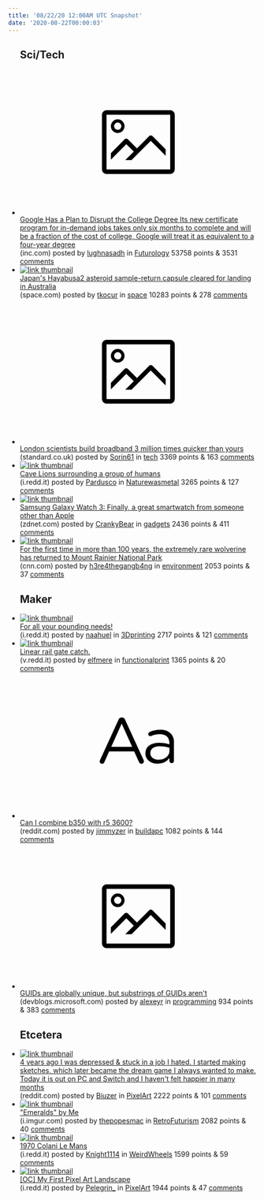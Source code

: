```yaml
---
title: '08/22/20 12:00AM UTC Snapshot'
date: '2020-08-22T00:00:03'
---
```

<ul>
<h2>Sci/Tech</h2>

<li><a href='https://www.inc.com/justin-bariso/google-plan-disrupt-college-degree-university-higher-education-certificate-project-management-data-analyst.html'><svg version='1.1' viewBox='-34 -14 104 64' preserveAspectRatio='xMidYMid meet' xmlns='http://www.w3.org/2000/svg' xmlns:xlink='http://www.w3.org/1999/xlink'>
    <title>link thumbnail</title>
    <path d='M32,4H4A2,2,0,0,0,2,6V30a2,2,0,0,0,2,2H32a2,2,0,0,0,2-2V6A2,2,0,0,0,32,4ZM4,30V6H32V30Z'></path>
    <path d='M8.92,14a3,3,0,1,0-3-3A3,3,0,0,0,8.92,14Zm0-4.6A1.6,1.6,0,1,1,7.33,11,1.6,1.6,0,0,1,8.92,9.41Z'></path>
    <path d='M22.78,15.37l-5.4,5.4-4-4a1,1,0,0,0-1.41,0L5.92,22.9v2.83l6.79-6.79L16,22.18l-3.75,3.75H15l8.45-8.45L30,24V21.18l-5.81-5.81A1,1,0,0,0,22.78,15.37Z'></path>
    </svg></a><div><div class='linkTitle'><a href='https://www.inc.com/justin-bariso/google-plan-disrupt-college-degree-university-higher-education-certificate-project-management-data-analyst.html'>Google Has a Plan to Disrupt the College Degree Its new certificate program for in-demand jobs takes only six months to complete and will be a fraction of the cost of college, Google will treat it as equivalent to a four-year degree</a></div>(inc.com) posted by <a href='https://www.reddit.com/user/lughnasadh'>lughnasadh</a> in <a href='https://www.reddit.com/r/Futurology'>Futurology</a> 53758 points & 3531 <a href='https://www.reddit.com/r/Futurology/comments/idv65j/google_has_a_plan_to_disrupt_the_college_degree/'>comments</a></div></li>

<li><a href='https://www.space.com/hayabusa2-asteroid-capsule-return-australia-approved.html'><img src='https://b.thumbs.redditmedia.com/BaZBfe701zUdF6ukJbet0mglxu_oTeXIHgE4ToVh7_k.jpg' alt='link thumbnail'></a><div><div class='linkTitle'><a href='https://www.space.com/hayabusa2-asteroid-capsule-return-australia-approved.html'>Japan's Hayabusa2 asteroid sample-return capsule cleared for landing in Australia</a></div>(space.com) posted by <a href='https://www.reddit.com/user/tkocur'>tkocur</a> in <a href='https://www.reddit.com/r/space'>space</a> 10283 points & 278 <a href='https://www.reddit.com/r/space/comments/idv021/japans_hayabusa2_asteroid_samplereturn_capsule/'>comments</a></div></li>

<li><a href='https://www.standard.co.uk/tech/london-scientists-build-ultra-broadband-a4524801.html'><svg version='1.1' viewBox='-34 -14 104 64' preserveAspectRatio='xMidYMid meet' xmlns='http://www.w3.org/2000/svg' xmlns:xlink='http://www.w3.org/1999/xlink'>
    <title>link thumbnail</title>
    <path d='M32,4H4A2,2,0,0,0,2,6V30a2,2,0,0,0,2,2H32a2,2,0,0,0,2-2V6A2,2,0,0,0,32,4ZM4,30V6H32V30Z'></path>
    <path d='M8.92,14a3,3,0,1,0-3-3A3,3,0,0,0,8.92,14Zm0-4.6A1.6,1.6,0,1,1,7.33,11,1.6,1.6,0,0,1,8.92,9.41Z'></path>
    <path d='M22.78,15.37l-5.4,5.4-4-4a1,1,0,0,0-1.41,0L5.92,22.9v2.83l6.79-6.79L16,22.18l-3.75,3.75H15l8.45-8.45L30,24V21.18l-5.81-5.81A1,1,0,0,0,22.78,15.37Z'></path>
    </svg></a><div><div class='linkTitle'><a href='https://www.standard.co.uk/tech/london-scientists-build-ultra-broadband-a4524801.html'>London scientists build broadband 3 million times quicker than yours</a></div>(standard.co.uk) posted by <a href='https://www.reddit.com/user/Sorin61'>Sorin61</a> in <a href='https://www.reddit.com/r/tech'>tech</a> 3369 points & 163 <a href='https://www.reddit.com/r/tech/comments/idw343/london_scientists_build_broadband_3_million_times/'>comments</a></div></li>

<li><a href='https://i.redd.it/tiu8sepcgci51.jpg'><img src='https://b.thumbs.redditmedia.com/8g6PgmwJYFwE8uSpj_qtFG590PCPnwiRwrBW6mDGeLM.jpg' alt='link thumbnail'></a><div><div class='linkTitle'><a href='https://i.redd.it/tiu8sepcgci51.jpg'>Cave Lions surrounding a group of humans</a></div>(i.redd.it) posted by <a href='https://www.reddit.com/user/Pardusco'>Pardusco</a> in <a href='https://www.reddit.com/r/Naturewasmetal'>Naturewasmetal</a> 3265 points & 127 <a href='https://www.reddit.com/r/Naturewasmetal/comments/idv8yq/cave_lions_surrounding_a_group_of_humans/'>comments</a></div></li>

<li><a href='https://www.zdnet.com/article/review-samsung-galaxy-watch-3-finally-a-great-smartwatch-from-someone-other-than-apple/'><img src='https://b.thumbs.redditmedia.com/bgVwho26XEXJTocY0YeJUyvy61cPMr4vDAyJLVHyuiY.jpg' alt='link thumbnail'></a><div><div class='linkTitle'><a href='https://www.zdnet.com/article/review-samsung-galaxy-watch-3-finally-a-great-smartwatch-from-someone-other-than-apple/'>Samsung Galaxy Watch 3: Finally, a great smartwatch from someone other than Apple</a></div>(zdnet.com) posted by <a href='https://www.reddit.com/user/CrankyBear'>CrankyBear</a> in <a href='https://www.reddit.com/r/gadgets'>gadgets</a> 2436 points & 411 <a href='https://www.reddit.com/r/gadgets/comments/idz1jn/samsung_galaxy_watch_3_finally_a_great_smartwatch/'>comments</a></div></li>

<li><a href='https://www.cnn.com/2020/08/20/us/wolverines-return-to-mount-rainier-for-the-first-time-in-100-years-trnd/index.html'><img src='https://b.thumbs.redditmedia.com/cd2wrI39l-zpzH-elx7s38sB5LqPiW2pVpI7KLqY-iQ.jpg' alt='link thumbnail'></a><div><div class='linkTitle'><a href='https://www.cnn.com/2020/08/20/us/wolverines-return-to-mount-rainier-for-the-first-time-in-100-years-trnd/index.html'>For the first time in more than 100 years, the extremely rare wolverine has returned to Mount Rainier National Park</a></div>(cnn.com) posted by <a href='https://www.reddit.com/user/h3re4thegangb4ng'>h3re4thegangb4ng</a> in <a href='https://www.reddit.com/r/environment'>environment</a> 2053 points & 37 <a href='https://www.reddit.com/r/environment/comments/idusqj/for_the_first_time_in_more_than_100_years_the/'>comments</a></div></li>

<h2>Maker</h2>

<li><a href='https://i.redd.it/t8hq95hgkci51.jpg'><img src='https://b.thumbs.redditmedia.com/0YwEIJ0K3tQLEFyTAoNA-Xb8rLZWsgK7EQ4qZKfzluU.jpg' alt='link thumbnail'></a><div><div class='linkTitle'><a href='https://i.redd.it/t8hq95hgkci51.jpg'>For all your pounding needs!</a></div>(i.redd.it) posted by <a href='https://www.reddit.com/user/naahuel'>naahuel</a> in <a href='https://www.reddit.com/r/3Dprinting'>3Dprinting</a> 2717 points & 121 <a href='https://www.reddit.com/r/3Dprinting/comments/idvklx/for_all_your_pounding_needs/'>comments</a></div></li>

<li><a href='https://v.redd.it/siykd2qaz9i51'><img src='https://b.thumbs.redditmedia.com/rsWoh-pDcwzQ4RD3xhz6vou_eaL9J8xLtK6yGtZml8Y.jpg' alt='link thumbnail'></a><div><div class='linkTitle'><a href='https://v.redd.it/siykd2qaz9i51'>Linear rail gate catch.</a></div>(v.redd.it) posted by <a href='https://www.reddit.com/user/elfmere'>elfmere</a> in <a href='https://www.reddit.com/r/functionalprint'>functionalprint</a> 1365 points & 20 <a href='https://www.reddit.com/r/functionalprint/comments/idp9aw/linear_rail_gate_catch/'>comments</a></div></li>

<li><a href='https://www.reddit.com/r/buildapc/comments/idwg33/can_i_combine_b350_with_r5_3600/'><svg version='1.1' viewBox='-34 -12 104 64' preserveAspectRatio='xMidYMid slice' xmlns='http://www.w3.org/2000/svg' xmlns:xlink='http://www.w3.org/1999/xlink'>
    <title>text link thumbnail</title>
    <path d='M12.19,8.84a1.45,1.45,0,0,0-1.4-1h-.12a1.46,1.46,0,0,0-1.42,1L1.14,26.56a1.29,1.29,0,0,0-.14.59,1,1,0,0,0,1,1,1.12,1.12,0,0,0,1.08-.77l2.08-4.65h11l2.08,4.59a1.24,1.24,0,0,0,1.12.83,1.08,1.08,0,0,0,1.08-1.08,1.64,1.64,0,0,0-.14-.57ZM6.08,20.71l4.59-10.22,4.6,10.22Z'>
    </path>
    <path d='M32.24,14.78A6.35,6.35,0,0,0,27.6,13.2a11.36,11.36,0,0,0-4.7,1,1,1,0,0,0-.58.89,1,1,0,0,0,.94.92,1.23,1.23,0,0,0,.39-.08,8.87,8.87,0,0,1,3.72-.81c2.7,0,4.28,1.33,4.28,3.92v.5a15.29,15.29,0,0,0-4.42-.61c-3.64,0-6.14,1.61-6.14,4.64v.05c0,2.95,2.7,4.48,5.37,4.48a6.29,6.29,0,0,0,5.19-2.48V26.9a1,1,0,0,0,1,1,1,1,0,0,0,1-1.06V19A5.71,5.71,0,0,0,32.24,14.78Zm-.56,7.7c0,2.28-2.17,3.89-4.81,3.89-1.94,0-3.61-1.06-3.61-2.86v-.06c0-1.8,1.5-3,4.2-3a15.2,15.2,0,0,1,4.22.61Z'>
    </path>
    </svg></a><div><div class='linkTitle'><a href='https://www.reddit.com/r/buildapc/comments/idwg33/can_i_combine_b350_with_r5_3600/'>Can I combine b350 with r5 3600?</a></div>(reddit.com) posted by <a href='https://www.reddit.com/user/jimmyzer'>jimmyzer</a> in <a href='https://www.reddit.com/r/buildapc'>buildapc</a> 1082 points & 144 <a href='https://www.reddit.com/r/buildapc/comments/idwg33/can_i_combine_b350_with_r5_3600/'>comments</a></div></li>

<li><a href='https://devblogs.microsoft.com/oldnewthing/20080627-00/?p=21823'><svg version='1.1' viewBox='-34 -14 104 64' preserveAspectRatio='xMidYMid meet' xmlns='http://www.w3.org/2000/svg' xmlns:xlink='http://www.w3.org/1999/xlink'>
    <title>link thumbnail</title>
    <path d='M32,4H4A2,2,0,0,0,2,6V30a2,2,0,0,0,2,2H32a2,2,0,0,0,2-2V6A2,2,0,0,0,32,4ZM4,30V6H32V30Z'></path>
    <path d='M8.92,14a3,3,0,1,0-3-3A3,3,0,0,0,8.92,14Zm0-4.6A1.6,1.6,0,1,1,7.33,11,1.6,1.6,0,0,1,8.92,9.41Z'></path>
    <path d='M22.78,15.37l-5.4,5.4-4-4a1,1,0,0,0-1.41,0L5.92,22.9v2.83l6.79-6.79L16,22.18l-3.75,3.75H15l8.45-8.45L30,24V21.18l-5.81-5.81A1,1,0,0,0,22.78,15.37Z'></path>
    </svg></a><div><div class='linkTitle'><a href='https://devblogs.microsoft.com/oldnewthing/20080627-00/?p=21823'>GUIDs are globally unique, but substrings of GUIDs aren't</a></div>(devblogs.microsoft.com) posted by <a href='https://www.reddit.com/user/alexeyr'>alexeyr</a> in <a href='https://www.reddit.com/r/programming'>programming</a> 934 points & 383 <a href='https://www.reddit.com/r/programming/comments/idwq7t/guids_are_globally_unique_but_substrings_of_guids/'>comments</a></div></li>

<h2>Etcetera</h2>

<li><a href='https://www.reddit.com/gallery/ie20x3'><img src='https://b.thumbs.redditmedia.com/cCwhDyDybq2NKRk6Q5omn5mTSvTNkV5rhVtVBHdnhAg.jpg' alt='link thumbnail'></a><div><div class='linkTitle'><a href='https://www.reddit.com/gallery/ie20x3'>4 years ago I was depressed &amp; stuck in a job I hated. I started making sketches, which later became the dream game I always wanted to make. Today it is out on PC and Switch and I haven't felt happier in many months</a></div>(reddit.com) posted by <a href='https://www.reddit.com/user/Biuzer'>Biuzer</a> in <a href='https://www.reddit.com/r/PixelArt'>PixelArt</a> 2222 points & 101 <a href='https://www.reddit.com/r/PixelArt/comments/ie20x3/4_years_ago_i_was_depressed_stuck_in_a_job_i/'>comments</a></div></li>

<li><a href='https://i.imgur.com/mpLBL9t.jpg'><img src='https://b.thumbs.redditmedia.com/xEG0phEOpOCPI0zCycA5S7Gyy1BWb4cQaV9NUqVgeHs.jpg' alt='link thumbnail'></a><div><div class='linkTitle'><a href='https://i.imgur.com/mpLBL9t.jpg'>"Emeralds" by Me</a></div>(i.imgur.com) posted by <a href='https://www.reddit.com/user/thepopesmac'>thepopesmac</a> in <a href='https://www.reddit.com/r/RetroFuturism'>RetroFuturism</a> 2082 points & 40 <a href='https://www.reddit.com/r/RetroFuturism/comments/idw9kc/emeralds_by_me/'>comments</a></div></li>

<li><a href='https://i.redd.it/tw0u8hn4nai51.jpg'><img src='https://b.thumbs.redditmedia.com/lFsDIdNh0bqpqFBKQ3RGkEiBGi-VegeCx5VN25JAFPM.jpg' alt='link thumbnail'></a><div><div class='linkTitle'><a href='https://i.redd.it/tw0u8hn4nai51.jpg'>1970 Colani Le Mans</a></div>(i.redd.it) posted by <a href='https://www.reddit.com/user/Knight1114'>Knight1114</a> in <a href='https://www.reddit.com/r/WeirdWheels'>WeirdWheels</a> 1599 points & 59 <a href='https://www.reddit.com/r/WeirdWheels/comments/idr22y/1970_colani_le_mans/'>comments</a></div></li>

<li><a href='https://i.redd.it/k4jigv2dgci51.png'><img src='https://b.thumbs.redditmedia.com/pnAM3JRHiDEigHbXT_W0x8jXUNoihrMOEUSEI4ry85Y.jpg' alt='link thumbnail'></a><div><div class='linkTitle'><a href='https://i.redd.it/k4jigv2dgci51.png'>[OC] My First Pixel Art Landscape</a></div>(i.redd.it) posted by <a href='https://www.reddit.com/user/Pelegrin_'>Pelegrin_</a> in <a href='https://www.reddit.com/r/PixelArt'>PixelArt</a> 1944 points & 47 <a href='https://www.reddit.com/r/PixelArt/comments/idv996/oc_my_first_pixel_art_landscape/'>comments</a></div></li>

</ul>
